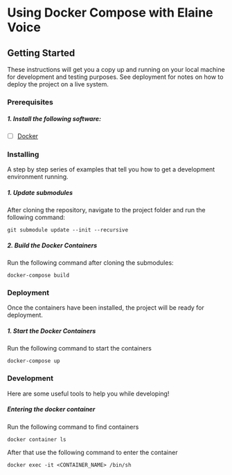 # Using Docker Compose with Elaine Voice

## Getting Started

These instructions will get you a copy up and running on your local machine for development and testing purposes. See deployment for notes on how to deploy the project on a live system.

### Prerequisites
##### 1. Install the following software:
- [ ] [Docker](https://www.docker.com/)

### Installing
A step by step series of examples that tell you how to get a development environment running.

##### 1. Update submodules
After cloning the repository, navigate to the project folder and run the following command: 
```console   
git submodule update --init --recursive
```

##### 2. Build the Docker Containers
Run the following command after cloning the submodules:
```console   
docker-compose build
```

### Deployment
Once the containers have been installed, the project will be ready for deployment. 

##### 1. Start the Docker Containers
Run the following command to start the containers
```console   
docker-compose up
```

### Development
Here are some useful tools to help you while developing!

##### Entering the docker container
Run the following command to find containers
```console   
docker container ls
```

After that use the following command to enter the container
```console   
docker exec -it <CONTAINER_NAME> /bin/sh
```

